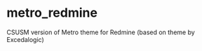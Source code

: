 metro_redmine
=============

CSUSM version of Metro theme for Redmine (based on theme by Excedalogic)
